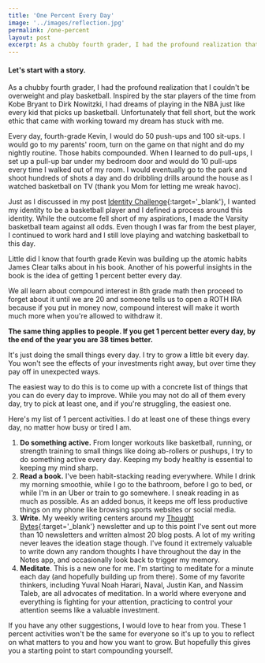 ```yaml
---
title: 'One Percent Every Day'
image: '../images/reflection.jpg'
permalink: /one-percent
layout: post
excerpt: As a chubby fourth grader, I had the profound realization that I couldn’t be overweight and play basketball. Inspired by the star players of the time from Kobe Bryant to Dirk Nowitzki, I had dreams of playing in the NBA just like every kid that picks up basketball. Unfortunately that fell short, but the work ethic that came with working toward my dream has stuck with me.
---
```

#### Let's start with a story.

As a chubby fourth grader, I had the profound realization that I couldn't be overweight and play basketball. Inspired by the star players of the time from Kobe Bryant to Dirk Nowitzki, I had dreams of playing in the NBA just like every kid that picks up basketball. Unfortunately that fell short, but the work ethic that came with working toward my dream has stuck with me.

Every day, fourth-grade Kevin, I would do 50 push-ups and 100 sit-ups. I would go to my parents' room, turn on the game on that night and do my nightly routine. Those habits compounded. When I learned to do pull-ups, I set up a pull-up bar under my bedroom door and would do 10 pull-ups every time I walked out of my room. I would eventually go to the park and shoot hundreds of shots a day and do dribbling drills around the house as I watched basketball on TV (thank you Mom for letting me wreak havoc).

Just as I discussed in my post [Identity Challenge](https://kevinarifin.com/identity-challenge){:target='_blank'}, I wanted my identity to be a basketball player and I defined a process around this identity. While the outcome fell short of my aspirations, I made the Varsity basketball team against all odds. Even though I was far from the best player, I continued to work hard and I still love playing and watching basketball to this day.

Little did I know that fourth grade Kevin was building up the atomic habits James Clear talks about in his book. Another of his powerful insights in the book is the idea of getting 1 percent better every day.

We all learn about compound interest in 8th grade math then proceed to forget about it until we are 20 and someone tells us to open a ROTH IRA because if you put in money now, compound interest will make it worth much more when you're allowed to withdraw it.

**The same thing applies to people. If you get 1 percent better every day, by the end of the year you are 38 times better.**

It's just doing the small things every day. I try to grow a little bit every day. You won't see the effects of your investments right away, but over time they pay off in unexpected ways.

The easiest way to do this is to come up with a concrete list of things that you can do every day to improve. While you may not do all of them every day, try to pick at least one, and if you're struggling, the easiest one.

Here's my list of 1 percent activities. I do at least one of these things every day, no matter how busy or tired I am.

1. **Do something active.** From longer workouts like basketball, running, or strength training to small things like doing ab-rollers or pushups, I try to do something active every day. Keeping my body healthy is essential to keeping my mind sharp.
2. **Read a book.** I've been habit-stacking reading everywhere. While I drink my morning smoothie, while I go to the bathroom, before I go to bed, or while I'm in an Uber or train to go somewhere. I sneak reading in as much as possible. As an added bonus, it keeps me off less productive things on my phone like browsing sports websites or social media.
3. **Write.** My weekly writing centers around my [Thought Bytes]({{site.thought_bytes[-1].url}}){:target='_blank'} newsletter and up to this point I've sent out more than 10 newsletters and written almost 20 blog posts. A lot of my writing never leaves the ideation stage though. I've found it extremely valuable to write down any random thoughts I have throughout the day in the Notes app, and occasionally look back to trigger my memory.
4. **Meditate**. This is a new one for me. I'm starting to meditate for a minute each day (and hopefully building up from there). Some of my favorite thinkers, including Yuval Noah Harari, Naval, Justin Kan, and Nassim Taleb, are all advocates of meditation. In a world where everyone and everything is fighting for your attention, practicing to control your attention seems like a valuable investment.

If you have any other suggestions, I would love to hear from you. These 1 percent activities won't be the same for everyone so it's up to you to reflect on what matters to you and how you want to grow. But hopefully this gives you a starting point to start compounding yourself.
